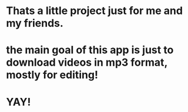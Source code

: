 # Thats a little project just for me and my friends.

# the main goal of this app is just to download videos in mp3 format, mostly for editing!

# YAY!

